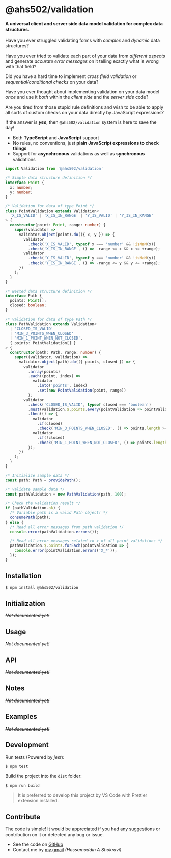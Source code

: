 
# @ahs502/validation

#### A universal client and server side data model validation for complex data structures.

Have you ever struggled validating forms with *complex* and *dynamic* data structures?

Have you ever tried to validate each part of your data from *different aspects* and generate *accurate error messages* on it telling exactly what is wrong with that field?

Did you have a hard time to implement *cross field validation* or *sequential/conditional checks* on your data?

Have you ever thought about implementing validation on your data model *once* and use it *both* within the *client side* and the *server side* code?

Are you tired from those stupid rule definitions and wish to be able to apply all sorts of custom checks on your data directly by JavaScript expressions?

If the answer is ***yes***, then `@ahs502/validation` system is here to save the day!

+ Both **TypeScript** and **JavaScript** support
+ No rules, no conventions, just **plain JavaScript expressions to check things**
+ Support for **asynchronous** validations as well as **synchronous** validations

```typescript
import Validation from '@ahs502/validation'

/* Simple data structure definition */
interface Point {
  x: number;
  y: number;
}

/* Validation for data of type Point */
class PointValidation extends Validation<
  'X_IS_VALID' | 'X_IS_IN_RANGE' | 'Y_IS_VALID' | 'Y_IS_IN_RANGE'
> {
  constructor(point: Point, range: number) {
    super(validator =>
      validator.object(point).do(({ x, y }) => {
        validator
          .check('X_IS_VALID', typeof x === 'number' && !isNaN(x))
          .check('X_IS_IN_RANGE', () => -range <= x && x <= +range);
        validator
          .check('Y_IS_VALID', typeof y === 'number' && !isNaN(y))
          .check('Y_IS_IN_RANGE', () => -range <= y && y <= +range);
      })
    );
  }
}

/* Nested data structure definition */
interface Path {
  points: Point[];
  closed: boolean;
}

/* Validation for data of type Path */
class PathValidation extends Validation<
  | 'CLOSED_IS_VALID'
  | 'MIN_3_POINTS_WHEN_CLOSED'
  | 'MIN_1_POINT_WHEN_NOT_CLOSED',
  { points: PointValidation[] }
> {
  constructor(path: Path, range: number) {
    super((validator, validation) =>
      validator.object(path).do(({ points, closed }) => {
        validator
          .array(points)
          .each((point, index) =>
            validator
              .into('points', index)
              .set(new PointValidation(point, range))
          );
        validator
          .check('CLOSED_IS_VALID', typeof closed === 'boolean')
          .must(validation.$.points.every(pointValidation => pointValidation.ok))
          .then(() => {
            validator
              .if(closed)
              .check('MIN_3_POINTS_WHEN_CLOSED', () => points.length >= 3);
            validator
              .if(!closed)
              .check('MIN_1_POINT_WHEN_NOT_CLOSED', () => points.length >= 1);
          });
      })
    );
  }
}

/* Initialize sample data */
const path: Path = providePath();

/* Validate sample data */
const pathValidation = new PathValidation(path, 100);

/* Check the validation result */
if (pathValidation.ok) {
  /* Variable path is a valid Path object! */
  consumePath(path);
} else {
  /* Read all error messages from path validation */
  console.error(pathValidation.errors());

  /* Read all error messages related to x of all point validations */
  pathValidation.$.points.forEach(pointValidation => {
    console.error(pointValidation.errors('X_*'));
  });
}
```

## Installation

```sh
$ npm install @ahs502/validation
```

## Initialization

*~~Not documented yet!~~*

## Usage

*~~Not documented yet!~~*

## API

*~~Not documented yet!~~*

## Notes

*~~Not documented yet!~~*

## Examples

*~~Not documented yet!~~*

## Development

Run tests (Powered by *jest*):

```sh
$ npm test
```

Build the project into the `dist` folder:

```sh
$ npm run build
```

> It is preferred to develop this project by VS Code with Prettier extension installed. 

## Contribute

The code is simple! It would be appreciated if you had any suggestions or contribution on it or detected any bug or issue.

+ See the code on [GitHub](https://github.com/ahs502/validation)
+ Contact me by [my gmail](ahs502@gmail.com)  *(Hessamoddin A Shokravi)*
